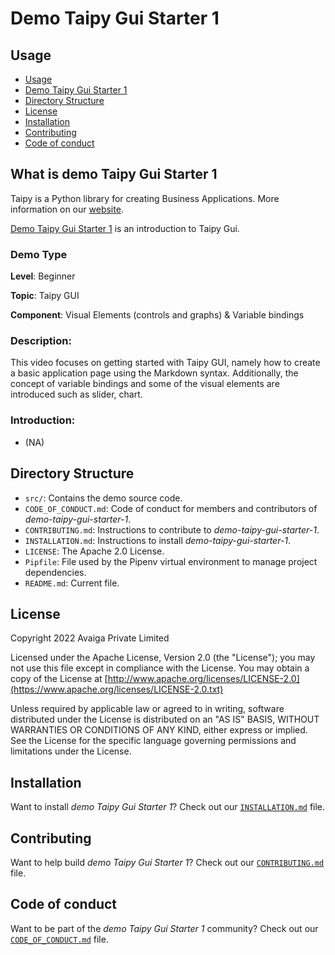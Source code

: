 # Demo Taipy Gui Starter 1

## Usage
- [Usage](#usage)
- [Demo Taipy Gui Starter 1](#what-is-demo-taipy-gui-starter-1)
- [Directory Structure](#directory-structure)
- [License](#license)
- [Installation](#installation)
- [Contributing](#contributing)
- [Code of conduct](#code-of-conduct)

## What is demo Taipy Gui Starter 1

Taipy is a Python library for creating Business Applications. More information on our
[website](https://www.taipy.io).

[Demo Taipy Gui Starter 1](https://github.com/Avaiga/demo-taipy-gui-starter-1) is an introduction to Taipy Gui.

### Demo Type
**Level**: Beginner

**Topic**: Taipy GUI

**Component**: Visual Elements (controls and graphs) & Variable bindings 

### Description:

This video focuses on getting started with Taipy GUI, namely how to create a basic application page using the Markdown syntax. Additionally, the concept of variable bindings and some of the visual elements are introduced such as slider, chart. 

### Introduction: 
- (NA)


## Directory Structure


- `src/`: Contains the demo source code.
- `CODE_OF_CONDUCT.md`: Code of conduct for members and contributors of _demo-taipy-gui-starter-1_.
- `CONTRIBUTING.md`: Instructions to contribute to _demo-taipy-gui-starter-1_.
- `INSTALLATION.md`: Instructions to install _demo-taipy-gui-starter-1_.
- `LICENSE`: The Apache 2.0 License.
- `Pipfile`: File used by the Pipenv virtual environment to manage project dependencies.
- `README.md`: Current file.

## License
Copyright 2022 Avaiga Private Limited

Licensed under the Apache License, Version 2.0 (the "License"); you may not use this file except in compliance with
the License. You may obtain a copy of the License at
[http://www.apache.org/licenses/LICENSE-2.0](https://www.apache.org/licenses/LICENSE-2.0.txt)

Unless required by applicable law or agreed to in writing, software distributed under the License is distributed on
an "AS IS" BASIS, WITHOUT WARRANTIES OR CONDITIONS OF ANY KIND, either express or implied. See the License for the
specific language governing permissions and limitations under the License.

## Installation

Want to install _demo Taipy Gui Starter 1_? Check out our [`INSTALLATION.md`](INSTALLATION.md) file.

## Contributing

Want to help build _demo Taipy Gui Starter 1_? Check out our [`CONTRIBUTING.md`](CONTRIBUTING.md) file.

## Code of conduct

Want to be part of the _demo Taipy Gui Starter 1_ community? Check out our [`CODE_OF_CONDUCT.md`](CODE_OF_CONDUCT.md) file.
